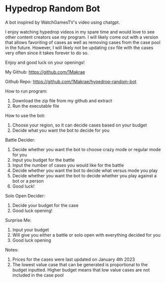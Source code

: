 # Hypedrop Random Bot
 A bot inspired by WatchGamesTV's video using chatgpt. 
 
I enjoy watching hypedrop videos in my spare time and would love to see other content creators 
use my program. I will likely come out with a version that allows favoriting of cases as well 
as removing cases from the case pool in the future. However, I will likely not be updating 
csv file with the cases very often since it takes forever to do so. 

Enjoy and good luck on your openings!

My Github:
https://github.com/1Makrae

Github Repo:
https://github.com/1Makrae/hypedrop-random-bot

How to run program:
1. Download the zip file from my github and extract
2. Run the executable file

How to use the bot:
1. Choose your region, so it can decide cases based on your budget
2. Decide what you want the bot to decide for you

Battle Decider:
1. Decide whether you want the bot to choose crazy mode or regular mode for you
2. Input you budget for the battle
3. Input the number of cases you would like for the battle
4. Decide whether you want the bot to decide what versus mode you play
5. Decide whether you want the bot to decide whether you play against a bot or a person
6. Good luck!

Solo Open Decider:
1. Decide your budget for the case
2. Good luck opening!

Surprise Me:
1. Input your budget
2. Will give you either a battle or solo open with everything decided for you
3. Good luck opening

Notes:
1. Prices for the cases were last updated on January 4th 2023
2. The lowest value case that can be generated is proportional to the budget inputted.
    Higher budget means that low value cases are not included in the case pool
